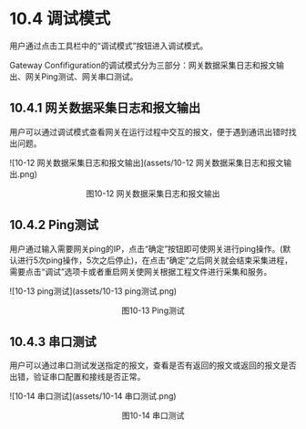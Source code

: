 # 10.4 调试模式

用户通过点击工具栏中的“调试模式”按钮进入调试模式。 

Gateway Confifiguration的调试模式分为三部分：网关数据采集日志和报文输出、网关Ping测试、网关串口测试。 



## 10.4.1 网关数据采集日志和报文输出

用户可以通过调试模式查看网关在运行过程中交互的报文，便于遇到通讯出错时找出问题。

![10-12 网关数据采集日志和报文输出](assets/10-12 网关数据采集日志和报文输出.png)

<center>图10-12 网关数据采集日志和报文输出</center>



## 10.4.2 Ping测试

用户通过输入需要网关ping的IP，点击“确定”按钮即可使网关进行ping操作。(默认进行5次ping操作，5次之后停止)，在点击“确定”之后网关就会结束采集进程，需要点击“调试”选项卡或者重启网关使网关根据工程文件进行采集和服务。

![10-13 ping测试](assets/10-13 ping测试.png)

<center>图10-13 Ping测试</center>



## 10.4.3 串口测试

用户可以通过串口测试发送指定的报文，查看是否有返回的报文或返回的报文是否出错，验证串口配置和接线是否正常。

![10-14 串口测试](assets/10-14 串口测试.png)

<center>图10-14 串口测试</center>


